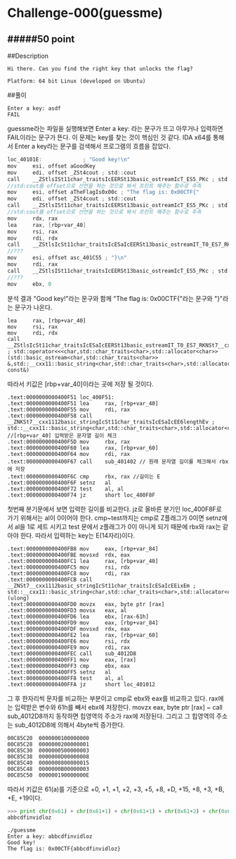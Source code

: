 Challenge-000(guessme)
======================
#####50 point
-----------------
##Description
```
Hi there. Can you find the right key that unlocks the flag?

Platform: 64 bit Linux (developed on Ubuntu)
```

##풀이
```
Enter a key: asdf
FAIL
```
guessme라는 파일을 실행해보면 Enter a key: 라는 문구가 뜨고 아무거나 입력하면 FAIL이라는 문구가 뜬다.
이 문제는 key를 찾는 것이 핵심인 것 같다.
IDA x64를 통해서 Enter a key라는 문구를 검색해서 프로그램의 흐름을 잡았다.
```C
loc_40101E:             ; "Good key!\n"
mov     esi, offset aGoodKey
mov     edi, offset _ZSt4cout ; std::cout
call    __ZStlsISt11char_traitsIcEERSt13basic_ostreamIcT_ES5_PKc ; std::operator<<<std::char_traits<char>>(std::basic_ostream<char,std::char_traits<char>> &,char const*)
//std:cout를 offset으로 선언을 하는 것으로 봐서 프린트 해주는 함수로 추측
mov     esi, offset aTheFlagIs0x00c ; "The flag is: 0x00CTF{"
mov     edi, offset _ZSt4cout ; std::cout
call    __ZStlsISt11char_traitsIcEERSt13basic_ostreamIcT_ES5_PKc ; std::operator<<<std::char_traits<char>>(std::basic_ostream<char,std::char_traits<char>> &,char const*)
//std:cout를 offset으로 선언을 하는 것으로 봐서 프린트 해주는 함수로 추측
mov     rdx, rax
lea     rax, [rbp+var_40]
mov     rsi, rax
mov     rdi, rdx
call    __ZStlsIcSt11char_traitsIcESaIcEERSt13basic_ostreamIT_T0_ES7_RKNSt7__cxx1112basic_stringIS4_S5_T1_EE ; std::operator<<<char,std::char_traits<char>,std::allocator<char>>(std::basic_ostream<char,std::char_traits<char>> &,std::__cxx11::basic_string<char,std::char_traits<char>,std::allocator<char>> const&)
//???
mov     esi, offset asc_401C55 ; "}\n"
mov     rdi, rax
call    __ZStlsISt11char_traitsIcEERSt13basic_ostreamIcT_ES5_PKc ; std::operator<<<std::char_traits<char>>(std::basic_ostream<char,std::char_traits<char>> &,char const*)
//???
mov     ebx, 0
```
분석 결과 "Good key!"라는 문구와 함께 "The flag is: 0x00CTF{"라는 문구와 "}"라는 문구가 나온다.
```
lea     rax, [rbp+var_40]
mov     rsi, rax
mov     rdi, rdx
call    __ZStlsIcSt11char_traitsIcESaIcEERSt13basic_ostreamIT_T0_ES7_RKNSt7__cxx1112basic_stringIS4_S5_T1_EE ; std::operator<<<char,std::char_traits<char>,std::allocator<char>>(std::basic_ostream<char,std::char_traits<char>> &,std::__cxx11::basic_string<char,std::char_traits<char>,std::allocator<char>> const&)
```
따라서 키값은 [rbp+var_40]이라는 곳에 저장 될 것이다.
```
.text:0000000000400F51 loc_400F51:
.text:0000000000400F51 lea     rax, [rbp+var_40]
.text:0000000000400F55 mov     rdi, rax
.text:0000000000400F58 call    __ZNKSt7__cxx1112basic_stringIcSt11char_traitsIcESaIcEE6lengthEv ; std::__cxx11::basic_string<char,std::char_traits<char>,std::allocator<char>>::length(void)
//[rbp+var_40] 입력받은 문자열 길이 체크
.text:0000000000400F5D mov     rbx, rax
.text:0000000000400F60 lea     rax, [rbp+var_60]
.text:0000000000400F64 mov     rdi, rax
.text:0000000000400F67 call    sub_401402 // 원래 문자열 길이를 체크해서 rbx에 저장
.text:0000000000400F6C cmp     rbx, rax //길이는 E
.text:0000000000400F6F setnz   al
.text:0000000000400F72 test    al, al
.text:0000000000400F74 jz      short loc_400F8F
```
첫번째 분기문에서 보면 입력한 길이를 비교한다. jz로 올바른 분기인 loc_400F8F로 가기 위해서는 al이 0이어야 한다. cmp~test까지는 cmp로 Z플래그가 0이면 setnz에서 al을 1로 세트 시키고 test 문에서 z플래그가 0이 아니게 되기 때문에 rbx와 rax는 같아야 한다. 따라서 입력하는 key는 E(14자리)이다.
```
.text:0000000000400FB8 mov     eax, [rbp+var_84]
.text:0000000000400FBE movsxd  rdx, eax
.text:0000000000400FC1 lea     rax, [rbp+var_40]
.text:0000000000400FC5 mov     rsi, rdx
.text:0000000000400FC8 mov     rdi, rax
.text:0000000000400FCB call    __ZNSt7__cxx1112basic_stringIcSt11char_traitsIcESaIcEEixEm ; std::__cxx11::basic_string<char,std::char_traits<char>,std::allocator<char>>::operator[](ulong)
.text:0000000000400FD0 movzx   eax, byte ptr [rax]
.text:0000000000400FD3 movsx   eax, al
.text:0000000000400FD6 lea     ebx, [rax-61h]
.text:0000000000400FD9 mov     eax, [rbp+var_84]
.text:0000000000400FDF movsxd  rdx, eax
.text:0000000000400FE2 lea     rax, [rbp+var_60]
.text:0000000000400FE6 mov     rsi, rdx
.text:0000000000400FE9 mov     rdi, rax
.text:0000000000400FEC call    sub_4012D8
.text:0000000000400FF1 mov     eax, [rax]
.text:0000000000400FF3 cmp     ebx, eax
.text:0000000000400FF5 setnz   al
.text:0000000000400FF8 test    al, al
.text:0000000000400FFA jz      short loc_401012
```
그 후 한자리씩 문자를 비교하는 부분이고 cmp로 ebx와 eax를 비교하고 있다. rax에는 입력받은 변수와 61h를 빼서 ebx에 저장한다. movzx   eax, byte ptr [rax] ~ call    sub_4012D8까지 동작하면 힙영역의 주소가 rax에 저장된다. 그리고 그 힙영역의 주소는 sub_4012D8에 의해서 4byte씩 증가한다.
```
00C85C20  0000000100000000
00C85C28  0000000200000001
00C85C30  0000000500000003
00C85C38  0000000D00000008
00C85C40  0000000800000015
00C85C48  0000000B00000003
00C85C50  000000190000000E
```
따라서 키값은 61(a)를 기준으로 +0, +1, +1, +2, +3, +5, +8, +D, +15, +8, +3, +B, +E, +19이다.
```python
>>> print chr(0x61) + chr(0x61+1) + chr(0x61+1) + chr(0x61+2) + chr(0x61+3) + chr(0x61+5) + chr(0x61+8) + chr(0x61+0xD) + chr(0x61+0x15) + chr(0x61+8) + chr(0x61+3) + chr(0x61+0xB) + chr(0x61+0xE) + chr(0x61+0x19)
abbcdfinvidloz
```
```
./guessme 
Enter a key: abbcdfinvidloz
Good key!
The flag is: 0x00CTF{abbcdfinvidloz}

```